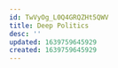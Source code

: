 ```yaml
---
id: TwVyOg_L0Q4GRQZHt5QWV
title: Deep Politics
desc: ''
updated: 1639759645929
created: 1639759645929
---
```



